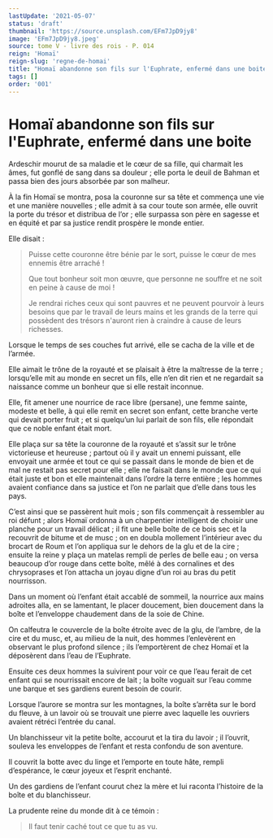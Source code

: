 ```yaml
---
lastUpdate: '2021-05-07'
status: 'draft'
thumbnail: 'https://source.unsplash.com/EFm7JpD9jy8'
image: 'EFm7JpD9jy8.jpeg'
source: tome V - livre des rois - P. 014
reign: 'Homaï'
reign-slug: 'regne-de-homai'
title: "Homaï abandonne son fils sur l'Euphrate, enfermé dans une boite | Le Livre des Rois | Shâhnâmeh"
tags: []
order: '001'
---
```


# Homaï abandonne son fils sur l'Euphrate, enfermé dans une boite

Ardeschir mourut de sa maladie et le cœur de sa fille, qui charmait les âmes, fut gonflé de sang dans sa douleur ; elle porta le deuil de Bahman et passa bien des jours absorbée par son malheur.

À la fin Homaï se montra, posa la couronne sur sa tête et commença une vie et une manière nouvelles ; elle admit à sa cour toute son armée, elle ouvrit la porte du trésor et distribua de l’or ; elle surpassa son père en sagesse et en équité et par sa justice rendit prospère le monde entier.

Elle disait :

> Puisse cette couronne être bénie par le sort, puisse le cœur de mes ennemis être arraché !
>
> Que tout bonheur soit mon œuvre, que personne ne souffre et ne soit en peine à cause de moi !
>
> Je rendrai riches ceux qui sont pauvres et ne peuvent pourvoir à leurs besoins que par le travail de leurs mains et les grands de la terre qui possèdent des trésors n'auront rien à craindre à cause de leurs richesses.

Lorsque le temps de ses couches fut arrivé, elle se cacha de la ville et de l’armée.

Elle aimait le trône de la royauté et se plaisait à être la maîtresse de la terre ; lorsqu’elle mit au monde en secret un fils, elle n’en dit rien et ne regardait sa naissance comme un bonheur que si elle restait inconnue.

Elle, fit amener une nourrice de race libre (persane), une femme sainte, modeste et belle, à qui elle remit en secret son enfant, cette branche verte qui devait porter fruit ; et si quelqu’un lui parlait de son fils, elle répondait que ce noble enfant était mort.

Elle plaça sur sa tête la couronne de la royauté et s’assit sur le trône victorieuse et heureuse ; partout où il y avait un ennemi puissant, elle envoyait une armée et tout ce qui se passait dans le monde de bien et de mal ne restait pas secret pour elle ; elle ne faisait dans le monde que ce qui était juste et bon et elle maintenait dans l’ordre la terre entière ; les hommes avaient confiance dans sa justice et l’on ne parlait que d’elle dans tous les pays.

C’est ainsi que se passèrent huit mois ; son fils commençait à ressembler au roi défunt ; alors Homaï ordonna à un charpentier intelligent de choisir une planche pour un travail délicat ; il fit une belle boîte de ce bois sec et la recouvrit de bitume et de musc ; on en doubla mollement l’intérieur avec du brocart de Roum et l’on appliqua sur le dehors de la glu et de la cire ; ensuite la reine y plaça un matelas rempli de perles de belle eau ; on versa beaucoup d’or rouge dans cette boîte, mêlé à des cornalines et des chrysoprases et l’on attacha un joyau digne d’un roi au bras du petit nourrisson.

Dans un moment où l’enfant était accablé de sommeil, la nourrice aux mains adroites alla, en se lamentant, le placer doucement, bien doucement dans la boîte et l’enveloppe chaudement dans de la soie de Chine.

On calfeutra le couvercle de la boîte étroite avec de la glu, de l’ambre, de la cire et du musc, et, au milieu de la nuit, des hommes l’enlevèrent en observant le plus profond silence ; ils l’emportèrent de chez Homaï et la déposèrent dans l’eau de l’Euphrate.

Ensuite ces deux hommes la suivirent pour voir ce que l’eau ferait de cet enfant qui se nourrissait encore de lait ; la boîte voguait sur l’eau comme une barque et ses gardiens eurent besoin de courir.

Lorsque l’aurore se montra sur les montagnes, la boîte s’arrêta sur le bord du fleuve, à un lavoir où se trouvait une pierre avec laquelle les ouvriers avaient rétréci l’entrée du canal.

Un blanchisseur vit la petite boîte, accourut et la tira du lavoir ; il l’ouvrit, souleva les enveloppes de l’enfant et resta confondu de son aventure.

Il couvrit la botte avec du linge et l’emporte en toute hâte, rempli d’espérance, le cœur joyeux et l’esprit enchanté.

Un des gardiens de l’enfant courut chez la mère et lui raconta l’histoire de la boîte et du blanchisseur.

La prudente reine du monde dit à ce témoin :

> Il faut tenir caché tout ce que tu as vu.

